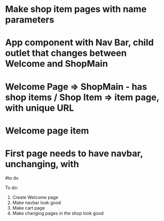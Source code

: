 # Make shop item pages with name parameters

# App component with Nav Bar, child outlet that changes between Welcome and ShopMain
# Welcome Page => ShopMain - has shop items / Shop Item => item page, with unique URL
# Welcome page item
# First page needs to have navbar, unchanging, with
#to do

To do:
1. Create Welcome page
2. Make navbar look good
3. Make cart page
4. Make changing pages in the shop look good

